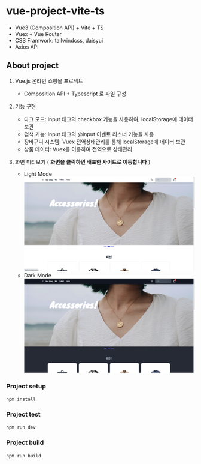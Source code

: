 # vue-project-vite-ts
- Vue3 (Composition API) + Vite + TS
- Vuex + Vue Router
- CSS Framwork: tailwindcss, daisyui
- Axios API

## About project
1. Vue.js 온라인 쇼핑몰 프로젝트
    - Composition API + Typescript 로 파일 구성
    
2. 기능 구현
    - 다크 모드: input 태그의 checkbox 기능을 사용하여, localStorage에 데이터 보관
    - 검색 기능: input 태그의 @input 이벤트 리스너 기능을 사용
    - 장바구니 시스템: Vuex 전역상태관리를 통해 localStorage에 데이터 보관
    - 상품 데이터: Vuex를 이용하여 전역으로 상태관리

3. 화면 미리보기 ( **화면을 클릭하면 배포한 사이트로 이동합니다** )
    - Light Mode
    [![light](./src/assets/light%20ver.png)](https://vue-project-vite-ts.vercel.app/)
    - Dark Mode
    [![dark](./src/assets/dark%20ver.png)](https://vue-project-vite-ts.vercel.app/)

### Project setup
```
npm install
```

### Project test
```
npm run dev
```

### Project build
```
npm run build
```